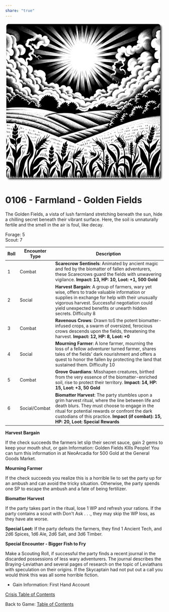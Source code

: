 ```yaml
---
share: "true"
---
```


![golden-fields](./golden-fields.png)  
# 0106 - Farmland -  Golden Fields  
  
The Golden Fields, a vista of lush farmland stretching beneath the sun, hide a chilling secret beneath their vibrant surface. Here, the soil is unnaturally fertile and the smell in the air is foul, like decay.  
  
Forage: 5  
Scout: 7  
  
| Roll | Encounter Type | Description |  
| ---- | -------------- | ----------- |  
| 1    | Combat | **Scarecrow Sentinels**: Animated by ancient magic and fed by the biomatter of fallen adventurers, these Scarecrows guard the fields with unwavering vigilance. **Impact: 13, HP: 10, Loot: +1, 500 Gold** |  
| 2    | Social | **Harvest Bargain**: A group of farmers, wary yet wise, offers to trade valuable information or supplies in exchange for help with their unusually vigorous harvest. Successful negotiation could yield unexpected benefits or unearth hidden secrets. Difficulty 8 |  
| 3    | Combat | **Ravenous Crows**: Drawn toS the potent biomatter-infused crops, a swarm of oversized, ferocious crows descends upon the fields, threatening the harvest. **Impact: 12, HP: 8, Loot: +0** |  
| 4    | Social | **Mourning Farmer**: A lone farmer, mourning the loss of a fellow adventurer turned farmer, shares tales of the fields' dark nourishment and offers a quest to honor the fallen by protecting the land that sustained them. Difficulty 10 |  
| 5    | Combat | **Grove Guardians**: Misshapen creatures, birthed from the very essence of the biomatter-enriched soil, rise to protect their territory. **Impact: 14, HP: 15, Loot: +3, 50 Gold** |  
| 6    | Social/Combat | **Biomatter Harvest**: The party stumbles upon a grim harvest ritual, where the line between life and death blurs. They must choose to engage in the ritual for potential rewards or confront the dark custodians of this practice. **Impact (if combat): 15, HP: 20, Loot: Special Rewards** |  
  
**Harvest Bargain**  
  
If the check succeeds the farmers let slip their secret sauce, gain 2 gems to keep your mouth shut, or gain Information: Golden Fields KIlls People! You can turn this information in at NeoArcadia for 500 Gold at the General Goods Market.  
  
**Mourning Farmer**  
  
If the check succeeds you realize this is a horrible lie to set the party up for an ambush and can avoid the tricky situation. Otherwise, the party spends one SP to escape the ambush and a fate of being fertilizer.  
  
**Biomatter Harvest**  
  
If the party takes part in the ritual, lose 1 WP and refresh your rations. If the party contains a scout with Don't Ask . . ., they may skip the WP loss, as they have ate worse.  
  
**Special Loot:** If the party defeats the farmers, they find 1 Ancient Tech, and 2d6 Spices, 1d6 Ale, 2d6 Salt, and 3d6 Timber.  
  
**Special Encounter - Bigger Fish to Fry**  
  
Make a Scouting Roll, if successful the party finds a recent journal in the discarded possessions of less wary adventurers. The journal describes the Braying-Leviathan and several pages of research on the topic of Leviathans with speculation on their origins. If the Skycaptain had not put out a call you would think this was all some horrible fiction.  
  
- Gain Information: First Hand Account  
  
[Crisis Table of Contents](../Table-of-Contents.html)  
  
Back to Game: [Table of Contents](../../../Table-of-Contents.html)
